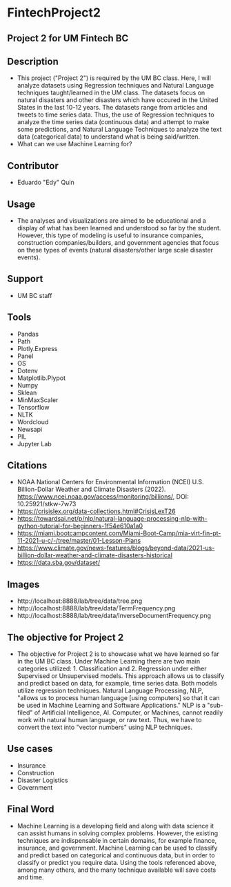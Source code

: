 # FintechProject2
## Project 2 for UM Fintech BC
## Description
+ This project ("Project 2") is required by the UM BC class. Here, I will analyze datasets using Regression techniques and Natural Language techniques taught/learned in the UM class. The datasets focus on natural disasters and other disasters which have occured in the United States in the last 10-12 years. The datasets range from articles and tweets to time series data. Thus, the use of Regression techniques to analyze the time series data (continuous data) and attempt to make some predictions, and Natural Language Techniques to analyze the text data (categorical data) to understand what is being said/written. 
+ What can we use Machine Learning for? 

## Contributor
+ Eduardo "Edy" Quin

## Usage
+ The analyses and visualizations are aimed to be educational and a display of what has been learned and understood so far by the student. However, this type of modeling is useful to insurance companies, construction companies/builders, and government agencies that focus on these types of events (natural disasters/other large scale disaster events). 

## Support
+ UM BC staff

## Tools
+ Pandas
+ Path
+ Plotly.Express
+ Panel
+ OS
+ Dotenv
+ Matplotlib.Plypot
+ Numpy
+ Sklean
+ MinMaxScaler
+ Tensorflow
+ NLTK
+ Wordcloud
+ Newsapi
+ PIL
+ Jupyter Lab

## Citations
+ NOAA National Centers for Environmental Information (NCEI) U.S. Billion-Dollar Weather and Climate Disasters (2022). https://www.ncei.noaa.gov/access/monitoring/billions/, DOI: 10.25921/stkw-7w73
+ https://crisislex.org/data-collections.html#CrisisLexT26
+ https://towardsai.net/p/nlp/natural-language-processing-nlp-with-python-tutorial-for-beginners-1f54e610a1a0
+ https://miami.bootcampcontent.com/Miami-Boot-Camp/mia-virt-fin-pt-11-2021-u-c/-/tree/master/01-Lesson-Plans
+ https://www.climate.gov/news-features/blogs/beyond-data/2021-us-billion-dollar-weather-and-climate-disasters-historical
+ https://data.sba.gov/dataset/

## Images
+ http://localhost:8888/lab/tree/data/tree.png
+ http://localhost:8888/lab/tree/data/TermFrequency.png
+ http://localhost:8888/lab/tree/data/InverseDocumentFrequency.png

## The objective for Project 2
+ The objective for Project 2 is to showcase what we have learned so far in the UM BC class. Under Machine Learning there are two main categories utilized: 1. Classification and 2. Regression under either Supervised or Unsupervised models. This approach allows us to classify and predict based on data, for example, time series data. Both models utilize regression techniques. Natural Language Processing, NLP, "allows us to process human language [using computers] so that it can be used in Machine Learning and Software Applications." NLP is a "sub-filed" of Artificial Intelligence, AI. Computer, or Machines, cannot readily work with natural human language, or raw text. Thus, we have to convert the text into "vector numbers" using NLP techniques.
 
## Use cases 
+ Insurance
+ Construction
+ Disaster Logistics
+ Government

## Final Word
+ Machine Learning is a developing field and along with data science it can assist humans in solving complex problems. However, the existing techniques are indispensable in certain domains, for example finance, insurance, and government. Machine Learning can be used to classify and predict based on categorical and continuous data, but in order to classify or predict you require data. Using the tools referenced above, among many others, and the many technique available will save costs and time. 
